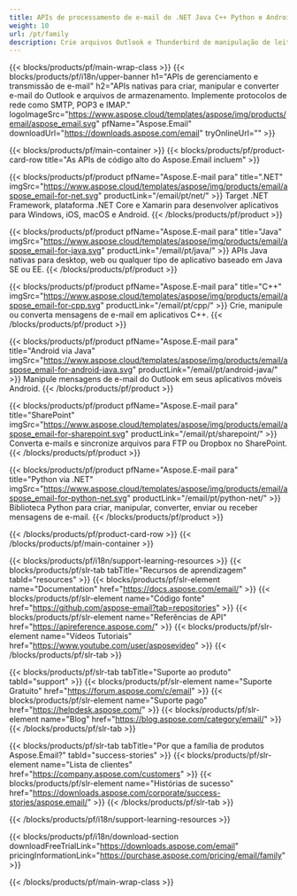 ```yaml
---
title: APIs de processamento de e-mail do .NET Java C++ Python e Android
weight: 10
url: /pt/family
description: Crie arquivos Outlook e Thunderbird de manipulação de leitura usando a biblioteca relevante de qualquer plataforma. Enviar ou receber e-mails de SMTP MIME POP3 HTTP IMAP
---
```


{{< blocks/products/pf/main-wrap-class >}}
{{< blocks/products/pf/i18n/upper-banner h1="APIs de gerenciamento e transmissão de e-mail" h2="APIs nativas para criar, manipular e converter e-mail do Outlook e arquivos de armazenamento. Implemente protocolos de rede como SMTP, POP3 e IMAP." logoImageSrc="https://www.aspose.cloud/templates/aspose/img/products/email/aspose_email.svg" pfName="Aspose.Email" downloadUrl="https://downloads.aspose.com/email" tryOnlineUrl="" >}}

{{< blocks/products/pf/main-container >}}
{{< blocks/products/pf/product-card-row title="As APIs de código alto do Aspose.Email incluem" >}}

{{< blocks/products/pf/product pfName="Aspose.E-mail para" title=".NET" imgSrc="https://www.aspose.cloud/templates/aspose/img/products/email/aspose_email-for-net.svg" productLink="/email/pt/net/" >}}
Target .NET Framework, plataforma .NET Core e Xamarin para desenvolver aplicativos para Windows, iOS, macOS e Android.
{{< /blocks/products/pf/product >}}

{{< blocks/products/pf/product pfName="Aspose.E-mail para" title="Java" imgSrc="https://www.aspose.cloud/templates/aspose/img/products/email/aspose_email-for-java.svg" productLink="/email/pt/java/" >}}
APIs Java nativas para desktop, web ou qualquer tipo de aplicativo baseado em Java SE ou EE.
{{< /blocks/products/pf/product >}}

{{< blocks/products/pf/product pfName="Aspose.E-mail para" title="C++" imgSrc="https://www.aspose.cloud/templates/aspose/img/products/email/aspose_email-for-cpp.svg" productLink="/email/pt/cpp/" >}}
Crie, manipule ou converta mensagens de e-mail em aplicativos C++.
{{< /blocks/products/pf/product >}}

{{< blocks/products/pf/product pfName="Aspose.E-mail para" title="Android via Java" imgSrc="https://www.aspose.cloud/templates/aspose/img/products/email/aspose_email-for-android-java.svg" productLink="/email/pt/android-java/" >}}
Manipule mensagens de e-mail do Outlook em seus aplicativos móveis Android.
{{< /blocks/products/pf/product >}}

{{< blocks/products/pf/product pfName="Aspose.E-mail para" title="SharePoint" imgSrc="https://www.aspose.cloud/templates/aspose/img/products/email/aspose_email-for-sharepoint.svg" productLink="/email/pt/sharepoint/" >}}
Converta e-mails e sincronize arquivos para FTP ou Dropbox no SharePoint.
{{< /blocks/products/pf/product >}}

{{< blocks/products/pf/product pfName="Aspose.E-mail para" title="Python via .NET" imgSrc="https://www.aspose.cloud/templates/aspose/img/products/email/aspose_email-for-python-net.svg" productLink="/email/pt/python-net/" >}}
Biblioteca Python para criar, manipular, converter, enviar ou receber mensagens de e-mail.
{{< /blocks/products/pf/product >}}

{{< /blocks/products/pf/product-card-row >}}
{{< /blocks/products/pf/main-container >}}

{{< blocks/products/pf/i18n/support-learning-resources >}}
{{< blocks/products/pf/slr-tab tabTitle="Recursos de aprendizagem" tabId="resources" >}}
{{< blocks/products/pf/slr-element name="Documentation" href="https://docs.aspose.com/email/" >}}
{{< blocks/products/pf/slr-element name="Código fonte" href="https://github.com/aspose-email?tab=repositories" >}}
{{< blocks/products/pf/slr-element name="Referências de API" href="https://apireference.aspose.com/" >}}
{{< blocks/products/pf/slr-element name="Vídeos Tutoriais" href="https://www.youtube.com/user/asposevideo" >}}
{{< /blocks/products/pf/slr-tab >}}

{{< blocks/products/pf/slr-tab tabTitle="Suporte ao produto" tabId="support" >}}
{{< blocks/products/pf/slr-element name="Suporte Gratuito" href="https://forum.aspose.com/c/email" >}}
{{< blocks/products/pf/slr-element name="Suporte pago" href="https://helpdesk.aspose.com/" >}}
{{< blocks/products/pf/slr-element name="Blog" href="https://blog.aspose.com/category/email/" >}}
{{< /blocks/products/pf/slr-tab >}}

{{< blocks/products/pf/slr-tab tabTitle="Por que a família de produtos Aspose.Email?" tabId="success-stories" >}}
{{< blocks/products/pf/slr-element name="Lista de clientes" href="https://company.aspose.com/customers" >}}
{{< blocks/products/pf/slr-element name="Histórias de sucesso" href="https://downloads.aspose.com/corporate/success-stories/aspose.email/" >}}
{{< /blocks/products/pf/slr-tab >}}

{{< /blocks/products/pf/i18n/support-learning-resources >}}

{{< blocks/products/pf/i18n/download-section downloadFreeTrialLink="https://downloads.aspose.com/email" pricingInformationLink="https://purchase.aspose.com/pricing/email/family" >}}

{{< /blocks/products/pf/main-wrap-class >}}